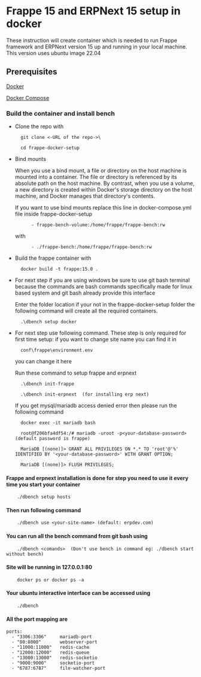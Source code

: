 # Frappe 15 and ERPNext 15 setup in docker

These instruction will create container which is needed to run Frappe framework and ERPNext version 15 up and running  in your local machine. This version uses ubuntu image 22.04

## Prerequisites

[Docker](https://www.docker.com/)

[Docker Compose](https://docs.docker.com/compose/overview/)

### Build the container and install bench

* Clone the repo with

        git clone <-URL of the repo->\

        cd frappe-docker-setup

* Bind mounts

    When you use a bind mount, a file or directory on the host machine is mounted into a container. The file or directory is referenced by its absolute path on the host machine. By contrast, when you use a volume, a new directory is created within Docker's storage directory on the host machine, and Docker manages that directory's contents.

    If you want to use bind mounts replace this line in docker-compose.yml file inside frappe-docker-setup

            - frappe-bench-volume:/home/frappe/frappe-bench:rw
    with

            - ./frappe-bench:/home/frappe/frappe-bench:rw


* Build the frappe container with

        docker build -t frappe:15.0 .

* For next step if you are using windows be sure to use git bash terminal because the commands are bash commands specifically made for linux based system and git bash already provide this interface

    Enter the folder location if your not in the frappe-docker-setup folder the following command will create all the required containers.

        .\dbench setup docker

* For next step use following command. These step is only required for first time setup:
    if you want to change site name you can find it in

        conf\frappe\environment.env

    you can change it here

    Run these command to setup frappe and erpnext

        .\dbench init-frappe

        .\dbench init-erpnext  (for installing erp next)

    If you get mysql/mariadb access denied error then please run the following command

        docker exec -it mariadb bash

        root@f206bfa4df54:/# mariadb -uroot -p<your-database-password> (default password is frappe)

        MariaDB [(none)]> GRANT ALL PRIVILEGES ON *.* TO 'root'@'%' IDENTIFIED BY '<your-database-password>' WITH GRANT OPTION;

        MariaDB [(none)]> FLUSH PRIVILEGES;


#### Frappe and erpnext installation is done for step you need to use it every time you start your container

        ./dbench setup hosts

#### Then run following command

        ./dbench use <your-site-name> (default: erpdev.com)

#### You can run all the bench command from git bash using

        ./dbench <comands>  (Don't use bench in command eg: ./dbench start without bench)

#### Site will be running in 127.0.0.1:80

        docker ps or docker ps -a

#### Your ubuntu interactive interface can be accessed using

        ./dbench

#### All the port mapping are

    ports:
      - "3306:3306"     mariadb-port
      - "80:8000"       webserver-port
      - "11000:11000"   redis-cache
      - "12000:12000"   redis-queue
      - "13000:13000"   redis-socketio
      - "9000:9000"     socketio-port
      - "6787:6787"     file-watcher-port
